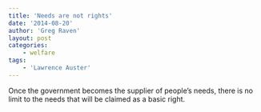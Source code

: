 ```yaml
---
title: 'Needs are not rights'
date: '2014-08-20'
author: 'Greg Raven'
layout: post
categories:
    - welfare
tags:
    - 'Lawrence Auster'
---
```


Once the government becomes the supplier of people’s needs, there is no limit to the needs that will be claimed as a basic right.